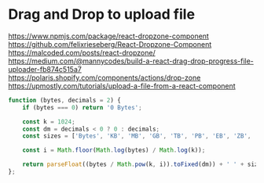 # Drag and Drop to upload file

<https://www.npmjs.com/package/react-dropzone-component>
<https://github.com/felixrieseberg/React-Dropzone-Component>
<https://malcoded.com/posts/react-dropzone/>
<https://medium.com/@mannycodes/build-a-react-drag-drop-progress-file-uploader-fb874c515a7>
<https://polaris.shopify.com/components/actions/drop-zone>
<https://upmostly.com/tutorials/upload-a-file-from-a-react-component>

```js
function (bytes, decimals = 2) {
    if (bytes === 0) return '0 Bytes';

    const k = 1024;
    const dm = decimals < 0 ? 0 : decimals;
    const sizes = ['Bytes', 'KB', 'MB', 'GB', 'TB', 'PB', 'EB', 'ZB', 'YB'];

    const i = Math.floor(Math.log(bytes) / Math.log(k));

    return parseFloat((bytes / Math.pow(k, i)).toFixed(dm)) + ' ' + sizes[i];
};
```
